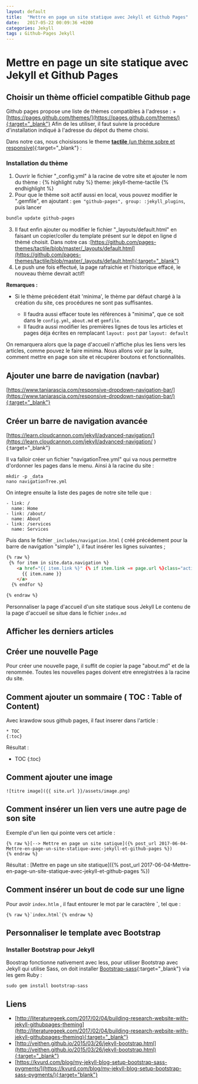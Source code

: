 ```yaml
---
layout: default
title:  "Mettre en page un site statique avec Jekyll et Github Pages"
date:   2017-05-22 00:09:36 +0200
categories: Jekyll 
tags : Github-Pages Jekyll
---
```


# Mettre en page un site statique avec Jekyll et Github Pages

## Choisir un thème officiel compatible Github page

Github pages propose une liste de thèmes compatibles à l'adresse : 
+[https://pages.github.com/themes/](https://pages.github.com/themes/){:target="_blank"}
Afin de les utiliser, il faut suivre la procédure d'installation indiqué à l'adresse du dépot du theme choisi.

Dans notre cas, nous choisissons le theme [**tactile** (un thème sobre et responsive)](https://github.com/pages-themes/tactile){:target="_blank"} :

### Installation du thème

1. Ouvrir le fichier "_config.yml" à la racine de votre site et ajouter le nom du thème :
{% highlight ruby %}
theme: jekyll-theme-tactile
{% endhighlight %}
2. Pour que le thème soit actif aussi en local, vous pouvez modifier le ".gemfile", en ajoutant : `gem "github-pages", group: :jekyll_plugins`, puis lancer 
```BASH
bundle update github-pages
```
3. Il faut enfin ajouter ou modifier le fichier "_layouts/default.html" en faisant un copier/coller du template présent sur le dépot en ligne d thèmé choisit. 
Dans notre cas :[https://github.com/pages-themes/tactile/blob/master/_layouts/default.html](https://github.com/pages-themes/tactile/blob/master/_layouts/default.html){:target="_blank"}
4. Le push une fois effectué, la page rafraichie et l'historique effacé, le nouveau thème devrait actif!

**Remarques :**

+ Si le thème précédent était 'minima', le thème par défaut chargé à la création du site, ces procédures ne sont pas suffisantes. 

  - Il faudra aussi effacer toute les références à "minima", que ce soit dans le `config.yml`, `about.md` et `gemfile`.
  - Il faudra aussi modifier les premières lignes de tous les articles et pages déja écrites en remplacant `layout: post` par `layout: default`

On remarquera alors que la page d'accueil n'affiche plus les liens vers les articles, comme pouvez le faire minima. Nous allons voir par la suite, comment mettre en page son site et récupérer boutons et fonctionnalités.



## Ajouter une barre de navigation (navbar)

[https://www.taniarascia.com/responsive-dropdown-navigation-bar/](https://www.taniarascia.com/responsive-dropdown-navigation-bar/){:target="_blank"}

## Créer un barre de navigation avancée 

[https://learn.cloudcannon.com/jekyll/advanced-navigation/](https://learn.cloudcannon.com/jekyll/advanced-navigation/
){:target="_blank"}

Il va falloir créer un fichier "navigationTree.yml" qui va nous permettre d'ordonner les pages dans le menu. 
Ainsi à la racine du site :

```
mkdir -p _data
nano navigationTree.yml
```

On integre ensuite la liste des pages de notre site telle que :
```
- link: /
  name: Home
- link: /about/
  name: About
- link: /services
  name: Services
```

Puis dans le fichier `_includes/navigation.html` ( créé précédement pour la barre de navigation "simple" ), il faut insérer les lignes suivantes ;
```HTML
{% raw %}
 {% for item in site.data.navigation %}
    <a href="{{ item.link %}" {% if item.link == page.url %}class="active"{% endif %}>
      {{ item.name }}
    </a>
  {% endfor %}

{% endraw %}
```

Personnaliser la page d'accueil d'un site statique sous Jekyll
Le contenu de la page d'accueil se situe dans le fichier `index.md`


## Afficher les derniers articles

## Créer une nouvelle Page ##
Pour créer une nouvelle page, il suffit de copier la page "about.md" et de la renommée.
Toutes les nouvelles pages doivent etre enregistrées à la racine du site.


## Comment ajouter un sommaire ( TOC : Table of Content) 
Avec krawdow sous github pages, il faut inserer dans l'article : 
```
* TOC
{:toc}
```
Résultat : 

* TOC
{:toc}

## Comment ajouter une image

```
![titre image]({{ site.url }}/assets/image.png)
```
## Comment insérer un lien vers une autre page de son site
Exemple d'un lien qui pointe vers cet article : 
```text
{% raw %}[--> Mettre en page un site satique]({% post_url 2017-06-04-Mettre-en-page-un-site-statique-avec-jekyll-et-github-pages %})
{% endraw %}
```
Résultat : [Mettre en page un site statique]({% post_url 2017-06-04-Mettre-en-page-un-site-statique-avec-jekyll-et-github-pages %})

## Comment insérer un bout de code sur une ligne
Pour avoir `index.htlm` , il faut entourer le mot par le caractère **`**, tel que : 

```text
{% raw %}`index.html`{% endraw %}
``` 


## Personnaliser le template avec Bootstrap

### Installer Bootstrap pour Jekyll
Boostrap fonctionne nativement avec less, pour utiliser Bootstrap avec Jekyll qui utilise Sass, on doit installer [Bootstrap-sass](https://github.com/twbs/bootstrap-sass#a-ruby-on-rails){:target="_blank"} via les gem Ruby : 

```
sudo gem install bootstrap-sass
```


## Liens ## 
+ [http://literaturegeek.com/2017/02/04/building-research-website-with-jekyll-githubpages-theming](http://literaturegeek.com/2017/02/04/building-research-website-with-jekyll-githubpages-theming){:target="_blank"}
+ [http://veithen.github.io/2015/03/26/jekyll-bootstrap.html](http://veithen.github.io/2015/03/26/jekyll-bootstrap.html){:target="_blank"}
+ [https://kvurd.com/blog/my-jekyll-blog-setup-bootstrap-sass-pygments/](https://kvurd.com/blog/my-jekyll-blog-setup-bootstrap-sass-pygments/){:target="blank"}
